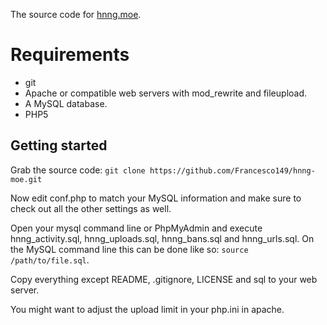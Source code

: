 The source code for [hnng.moe](http://hnng.moe).

# Requirements
* git
* Apache or compatible web servers with mod_rewrite and fileupload.
* A MySQL database.
* PHP5

## Getting started
Grab the source code:
```git clone https://github.com/Francesco149/hnng-moe.git```

Now edit conf.php to match your MySQL information and make sure to check out 
all the other settings as well.

Open your mysql command line or PhpMyAdmin and execute hnng_activity.sql, 
hnng_uploads.sql, hnng_bans.sql and hnng_urls.sql. On the MySQL command line 
this can be done like so: ```source /path/to/file.sql```.

Copy everything except README, .gitignore, LICENSE and sql to your web server.

You might want to adjust the upload limit in your php.ini in apache.
